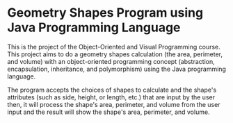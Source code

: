 # Geometry Shapes Program using Java Programming Language
This is the project of the Object-Oriented and Visual Programming course. This project aims to do a geometry shapes calculation (the area, perimeter, and volume) with an object-oriented programming concept (abstraction, encapsulation, inheritance, and polymorphism) using the Java programming language. 

The program accepts the choices of shapes to calculate and the shape's attributes (such as side, height, or length, etc.) that are input by the user then, it will process the shape's area, perimeter, and volume from the user input and the result will show the shape's area, perimeter, and volume.
